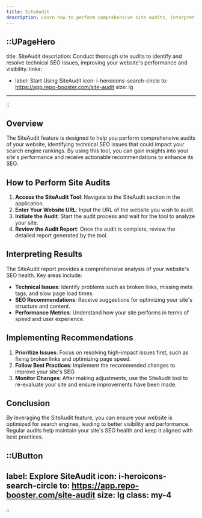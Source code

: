 ```yaml
---
title: SiteAudit
description: Learn how to perform comprehensive site audits, interpret results, and implement actionable recommendations to enhance your website's SEO.
---
```


::UPageHero
---
title: SiteAudit
description: Conduct thorough site audits to identify and resolve technical SEO issues, improving your website's performance and visibility.
links:
  - label: Start Using SiteAudit
    icon: i-heroicons-search-circle
    to: https://app.repo-booster.com/site-audit
    size: lg
---
::

## Overview

The SiteAudit feature is designed to help you perform comprehensive audits of your website, identifying technical SEO issues that could impact your search engine rankings. By using this tool, you can gain insights into your site's performance and receive actionable recommendations to enhance its SEO.

## How to Perform Site Audits

1. **Access the SiteAudit Tool**: Navigate to the SiteAudit section in the application.
2. **Enter Your Website URL**: Input the URL of the website you wish to audit.
3. **Initiate the Audit**: Start the audit process and wait for the tool to analyze your site.
4. **Review the Audit Report**: Once the audit is complete, review the detailed report generated by the tool.

## Interpreting Results

The SiteAudit report provides a comprehensive analysis of your website's SEO health. Key areas include:

- **Technical Issues**: Identify problems such as broken links, missing meta tags, and slow page load times.
- **SEO Recommendations**: Receive suggestions for optimizing your site's structure and content.
- **Performance Metrics**: Understand how your site performs in terms of speed and user experience.

## Implementing Recommendations

1. **Prioritize Issues**: Focus on resolving high-impact issues first, such as fixing broken links and optimizing page speed.
2. **Follow Best Practices**: Implement the recommended changes to improve your site's SEO.
3. **Monitor Changes**: After making adjustments, use the SiteAudit tool to re-evaluate your site and ensure improvements have been made.

## Conclusion

By leveraging the SiteAudit feature, you can ensure your website is optimized for search engines, leading to better visibility and performance. Regular audits help maintain your site's SEO health and keep it aligned with best practices.

::UButton
---
label: Explore SiteAudit
icon: i-heroicons-search-circle
to: https://app.repo-booster.com/site-audit
size: lg
class: my-4
---
::
